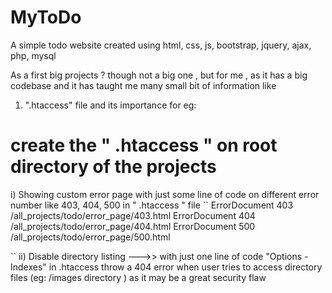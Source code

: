 # MyToDo
A simple  todo website created using html, css, js, bootstrap, jquery, ajax, php,     mysql

As a first big projects ? though not a big one , but for me , as it has a big codebase and it has taught me many small bit of information like

1) ".htaccess" file and its importance for eg:

# create the " .htaccess " on root directory of the projects

i) Showing custom error page with just some line of code on different error number like 403, 404, 500 in " .htaccess " file
``
ErrorDocument 403 /all_projects/todo/error_page/403.html
ErrorDocument 404 /all_projects/todo/error_page/404.html
ErrorDocument 500 /all_projects/todo/error_page/500.html

``
ii) Disable directory listing --->>
with just one line of code "Options -Indexes" in .htaccess throw a 404 error when user tries to access directory files (eg: /images directory ) as it 
may be a great security flaw
